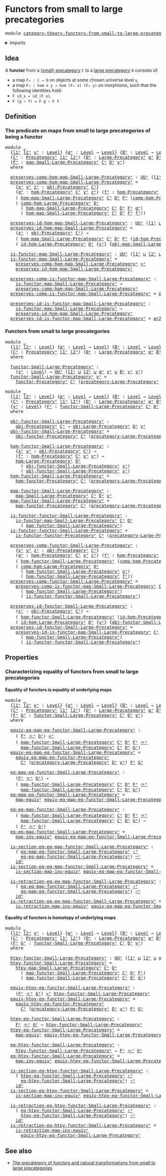 # Functors from small to large precategories

<pre class="Agda"><a id="55" class="Keyword">module</a> <a id="62" href="category-theory.functors-from-small-to-large-precategories%25E1%25B5%2589.html" class="Module">category-theory.functors-from-small-to-large-precategoriesᵉ</a> <a id="122" class="Keyword">where</a>
</pre>
<details><summary>Imports</summary>

<pre class="Agda"><a id="178" class="Keyword">open</a> <a id="183" class="Keyword">import</a> <a id="190" href="category-theory.functors-precategories%25E1%25B5%2589.html" class="Module">category-theory.functors-precategoriesᵉ</a>
<a id="230" class="Keyword">open</a> <a id="235" class="Keyword">import</a> <a id="242" href="category-theory.large-precategories%25E1%25B5%2589.html" class="Module">category-theory.large-precategoriesᵉ</a>
<a id="279" class="Keyword">open</a> <a id="284" class="Keyword">import</a> <a id="291" href="category-theory.maps-from-small-to-large-precategories%25E1%25B5%2589.html" class="Module">category-theory.maps-from-small-to-large-precategoriesᵉ</a>
<a id="347" class="Keyword">open</a> <a id="352" class="Keyword">import</a> <a id="359" href="category-theory.precategories%25E1%25B5%2589.html" class="Module">category-theory.precategoriesᵉ</a>

<a id="391" class="Keyword">open</a> <a id="396" class="Keyword">import</a> <a id="403" href="foundation.cartesian-product-types%25E1%25B5%2589.html" class="Module">foundation.cartesian-product-typesᵉ</a>
<a id="439" class="Keyword">open</a> <a id="444" class="Keyword">import</a> <a id="451" href="foundation.dependent-pair-types%25E1%25B5%2589.html" class="Module">foundation.dependent-pair-typesᵉ</a>
<a id="484" class="Keyword">open</a> <a id="489" class="Keyword">import</a> <a id="496" href="foundation.equivalences%25E1%25B5%2589.html" class="Module">foundation.equivalencesᵉ</a>
<a id="521" class="Keyword">open</a> <a id="526" class="Keyword">import</a> <a id="533" href="foundation.function-types%25E1%25B5%2589.html" class="Module">foundation.function-typesᵉ</a>
<a id="560" class="Keyword">open</a> <a id="565" class="Keyword">import</a> <a id="572" href="foundation.homotopies%25E1%25B5%2589.html" class="Module">foundation.homotopiesᵉ</a>
<a id="595" class="Keyword">open</a> <a id="600" class="Keyword">import</a> <a id="607" href="foundation.identity-types%25E1%25B5%2589.html" class="Module">foundation.identity-typesᵉ</a>
<a id="634" class="Keyword">open</a> <a id="639" class="Keyword">import</a> <a id="646" href="foundation.universe-levels%25E1%25B5%2589.html" class="Module">foundation.universe-levelsᵉ</a>
</pre>
</details>

## Idea

A **functor** from a [(small) precategory](category-theory.precategories.md) `C`
to a [large precategory](category-theory.large-precategories.md) `D` consists
of:

- a map `F₀ : C → D` on objects at some chosen universe level `γ`,
- a map `F₁ : hom x y → hom (F₀ x) (F₀ y)` on morphisms, such that the following
  identities hold:
- `F id_x = id_(F x)`,
- `F (g ∘ f) = F g ∘ F f`.

## Definition

### The predicate on maps from small to large precategories of being a functor

<pre class="Agda"><a id="1185" class="Keyword">module</a> <a id="1192" href="category-theory.functors-from-small-to-large-precategories%25E1%25B5%2589.html#1192" class="Module">_</a>
  <a id="1196" class="Symbol">{</a><a id="1197" href="category-theory.functors-from-small-to-large-precategories%25E1%25B5%2589.html#1197" class="Bound">l1ᵉ</a> <a id="1201" href="category-theory.functors-from-small-to-large-precategories%25E1%25B5%2589.html#1201" class="Bound">l2ᵉ</a> <a id="1205" href="category-theory.functors-from-small-to-large-precategories%25E1%25B5%2589.html#1205" class="Bound">γᵉ</a> <a id="1208" class="Symbol">:</a> <a id="1210" href="Agda.Primitive.html#742" class="Postulate">Level</a><a id="1215" class="Symbol">}</a> <a id="1217" class="Symbol">{</a><a id="1218" href="category-theory.functors-from-small-to-large-precategories%25E1%25B5%2589.html#1218" class="Bound">αᵉ</a> <a id="1221" class="Symbol">:</a> <a id="1223" href="Agda.Primitive.html#742" class="Postulate">Level</a> <a id="1229" class="Symbol">→</a> <a id="1231" href="Agda.Primitive.html#742" class="Postulate">Level</a><a id="1236" class="Symbol">}</a> <a id="1238" class="Symbol">{</a><a id="1239" href="category-theory.functors-from-small-to-large-precategories%25E1%25B5%2589.html#1239" class="Bound">βᵉ</a> <a id="1242" class="Symbol">:</a> <a id="1244" href="Agda.Primitive.html#742" class="Postulate">Level</a> <a id="1250" class="Symbol">→</a> <a id="1252" href="Agda.Primitive.html#742" class="Postulate">Level</a> <a id="1258" class="Symbol">→</a> <a id="1260" href="Agda.Primitive.html#742" class="Postulate">Level</a><a id="1265" class="Symbol">}</a>
  <a id="1269" class="Symbol">(</a><a id="1270" href="category-theory.functors-from-small-to-large-precategories%25E1%25B5%2589.html#1270" class="Bound">Cᵉ</a> <a id="1273" class="Symbol">:</a> <a id="1275" href="category-theory.precategories%25E1%25B5%2589.html#3370" class="Function">Precategoryᵉ</a> <a id="1288" href="category-theory.functors-from-small-to-large-precategories%25E1%25B5%2589.html#1197" class="Bound">l1ᵉ</a> <a id="1292" href="category-theory.functors-from-small-to-large-precategories%25E1%25B5%2589.html#1201" class="Bound">l2ᵉ</a><a id="1295" class="Symbol">)</a> <a id="1297" class="Symbol">(</a><a id="1298" href="category-theory.functors-from-small-to-large-precategories%25E1%25B5%2589.html#1298" class="Bound">Dᵉ</a> <a id="1301" class="Symbol">:</a> <a id="1303" href="category-theory.large-precategories%25E1%25B5%2589.html#839" class="Record">Large-Precategoryᵉ</a> <a id="1322" href="category-theory.functors-from-small-to-large-precategories%25E1%25B5%2589.html#1218" class="Bound">αᵉ</a> <a id="1325" href="category-theory.functors-from-small-to-large-precategories%25E1%25B5%2589.html#1239" class="Bound">βᵉ</a><a id="1327" class="Symbol">)</a>
  <a id="1331" class="Symbol">(</a><a id="1332" href="category-theory.functors-from-small-to-large-precategories%25E1%25B5%2589.html#1332" class="Bound">Fᵉ</a> <a id="1335" class="Symbol">:</a> <a id="1337" href="category-theory.maps-from-small-to-large-precategories%25E1%25B5%2589.html#958" class="Function">map-Small-Large-Precategoryᵉ</a> <a id="1366" href="category-theory.functors-from-small-to-large-precategories%25E1%25B5%2589.html#1270" class="Bound">Cᵉ</a> <a id="1369" href="category-theory.functors-from-small-to-large-precategories%25E1%25B5%2589.html#1298" class="Bound">Dᵉ</a> <a id="1372" href="category-theory.functors-from-small-to-large-precategories%25E1%25B5%2589.html#1205" class="Bound">γᵉ</a><a id="1374" class="Symbol">)</a>
  <a id="1378" class="Keyword">where</a>

  <a id="1387" href="category-theory.functors-from-small-to-large-precategories%25E1%25B5%2589.html#1387" class="Function">preserves-comp-hom-map-Small-Large-Precategoryᵉ</a> <a id="1435" class="Symbol">:</a> <a id="1437" href="Agda.Primitive.html#429" class="Primitive">UUᵉ</a> <a id="1441" class="Symbol">(</a><a id="1442" href="category-theory.functors-from-small-to-large-precategories%25E1%25B5%2589.html#1197" class="Bound">l1ᵉ</a> <a id="1446" href="Agda.Primitive.html#961" class="Primitive Operator">⊔</a> <a id="1448" href="category-theory.functors-from-small-to-large-precategories%25E1%25B5%2589.html#1201" class="Bound">l2ᵉ</a> <a id="1452" href="Agda.Primitive.html#961" class="Primitive Operator">⊔</a> <a id="1454" href="category-theory.functors-from-small-to-large-precategories%25E1%25B5%2589.html#1239" class="Bound">βᵉ</a> <a id="1457" href="category-theory.functors-from-small-to-large-precategories%25E1%25B5%2589.html#1205" class="Bound">γᵉ</a> <a id="1460" href="category-theory.functors-from-small-to-large-precategories%25E1%25B5%2589.html#1205" class="Bound">γᵉ</a><a id="1462" class="Symbol">)</a>
  <a id="1466" href="category-theory.functors-from-small-to-large-precategories%25E1%25B5%2589.html#1387" class="Function">preserves-comp-hom-map-Small-Large-Precategoryᵉ</a> <a id="1514" class="Symbol">=</a>
    <a id="1520" class="Symbol">{</a><a id="1521" href="category-theory.functors-from-small-to-large-precategories%25E1%25B5%2589.html#1521" class="Bound">xᵉ</a> <a id="1524" href="category-theory.functors-from-small-to-large-precategories%25E1%25B5%2589.html#1524" class="Bound">yᵉ</a> <a id="1527" href="category-theory.functors-from-small-to-large-precategories%25E1%25B5%2589.html#1527" class="Bound">zᵉ</a> <a id="1530" class="Symbol">:</a> <a id="1532" href="category-theory.precategories%25E1%25B5%2589.html#4836" class="Function">obj-Precategoryᵉ</a> <a id="1549" href="category-theory.functors-from-small-to-large-precategories%25E1%25B5%2589.html#1270" class="Bound">Cᵉ</a><a id="1551" class="Symbol">}</a>
    <a id="1557" class="Symbol">(</a><a id="1558" href="category-theory.functors-from-small-to-large-precategories%25E1%25B5%2589.html#1558" class="Bound">gᵉ</a> <a id="1561" class="Symbol">:</a> <a id="1563" href="category-theory.precategories%25E1%25B5%2589.html#4999" class="Function">hom-Precategoryᵉ</a> <a id="1580" href="category-theory.functors-from-small-to-large-precategories%25E1%25B5%2589.html#1270" class="Bound">Cᵉ</a> <a id="1583" href="category-theory.functors-from-small-to-large-precategories%25E1%25B5%2589.html#1524" class="Bound">yᵉ</a> <a id="1586" href="category-theory.functors-from-small-to-large-precategories%25E1%25B5%2589.html#1527" class="Bound">zᵉ</a><a id="1588" class="Symbol">)</a> <a id="1590" class="Symbol">(</a><a id="1591" href="category-theory.functors-from-small-to-large-precategories%25E1%25B5%2589.html#1591" class="Bound">fᵉ</a> <a id="1594" class="Symbol">:</a> <a id="1596" href="category-theory.precategories%25E1%25B5%2589.html#4999" class="Function">hom-Precategoryᵉ</a> <a id="1613" href="category-theory.functors-from-small-to-large-precategories%25E1%25B5%2589.html#1270" class="Bound">Cᵉ</a> <a id="1616" href="category-theory.functors-from-small-to-large-precategories%25E1%25B5%2589.html#1521" class="Bound">xᵉ</a> <a id="1619" href="category-theory.functors-from-small-to-large-precategories%25E1%25B5%2589.html#1524" class="Bound">yᵉ</a><a id="1621" class="Symbol">)</a> <a id="1623" class="Symbol">→</a>
    <a id="1629" class="Symbol">(</a> <a id="1631" href="category-theory.maps-from-small-to-large-precategories%25E1%25B5%2589.html#1396" class="Function">hom-map-Small-Large-Precategoryᵉ</a> <a id="1664" href="category-theory.functors-from-small-to-large-precategories%25E1%25B5%2589.html#1270" class="Bound">Cᵉ</a> <a id="1667" href="category-theory.functors-from-small-to-large-precategories%25E1%25B5%2589.html#1298" class="Bound">Dᵉ</a> <a id="1670" href="category-theory.functors-from-small-to-large-precategories%25E1%25B5%2589.html#1332" class="Bound">Fᵉ</a> <a id="1673" class="Symbol">(</a><a id="1674" href="category-theory.precategories%25E1%25B5%2589.html#5502" class="Function">comp-hom-Precategoryᵉ</a> <a id="1696" href="category-theory.functors-from-small-to-large-precategories%25E1%25B5%2589.html#1270" class="Bound">Cᵉ</a> <a id="1699" href="category-theory.functors-from-small-to-large-precategories%25E1%25B5%2589.html#1558" class="Bound">gᵉ</a> <a id="1702" href="category-theory.functors-from-small-to-large-precategories%25E1%25B5%2589.html#1591" class="Bound">fᵉ</a><a id="1704" class="Symbol">))</a> <a id="1707" href="foundation-core.identity-types%25E1%25B5%2589.html#2730" class="Function Operator">＝ᵉ</a>
    <a id="1714" class="Symbol">(</a> <a id="1716" href="category-theory.large-precategories%25E1%25B5%2589.html#1650" class="Field">comp-hom-Large-Precategoryᵉ</a> <a id="1744" href="category-theory.functors-from-small-to-large-precategories%25E1%25B5%2589.html#1298" class="Bound">Dᵉ</a>
      <a id="1753" class="Symbol">(</a> <a id="1755" href="category-theory.maps-from-small-to-large-precategories%25E1%25B5%2589.html#1396" class="Function">hom-map-Small-Large-Precategoryᵉ</a> <a id="1788" href="category-theory.functors-from-small-to-large-precategories%25E1%25B5%2589.html#1270" class="Bound">Cᵉ</a> <a id="1791" href="category-theory.functors-from-small-to-large-precategories%25E1%25B5%2589.html#1298" class="Bound">Dᵉ</a> <a id="1794" href="category-theory.functors-from-small-to-large-precategories%25E1%25B5%2589.html#1332" class="Bound">Fᵉ</a> <a id="1797" href="category-theory.functors-from-small-to-large-precategories%25E1%25B5%2589.html#1558" class="Bound">gᵉ</a><a id="1799" class="Symbol">)</a>
      <a id="1807" class="Symbol">(</a> <a id="1809" href="category-theory.maps-from-small-to-large-precategories%25E1%25B5%2589.html#1396" class="Function">hom-map-Small-Large-Precategoryᵉ</a> <a id="1842" href="category-theory.functors-from-small-to-large-precategories%25E1%25B5%2589.html#1270" class="Bound">Cᵉ</a> <a id="1845" href="category-theory.functors-from-small-to-large-precategories%25E1%25B5%2589.html#1298" class="Bound">Dᵉ</a> <a id="1848" href="category-theory.functors-from-small-to-large-precategories%25E1%25B5%2589.html#1332" class="Bound">Fᵉ</a> <a id="1851" href="category-theory.functors-from-small-to-large-precategories%25E1%25B5%2589.html#1591" class="Bound">fᵉ</a><a id="1853" class="Symbol">))</a>

  <a id="1859" href="category-theory.functors-from-small-to-large-precategories%25E1%25B5%2589.html#1859" class="Function">preserves-id-hom-map-Small-Large-Precategoryᵉ</a> <a id="1905" class="Symbol">:</a> <a id="1907" href="Agda.Primitive.html#429" class="Primitive">UUᵉ</a> <a id="1911" class="Symbol">(</a><a id="1912" href="category-theory.functors-from-small-to-large-precategories%25E1%25B5%2589.html#1197" class="Bound">l1ᵉ</a> <a id="1916" href="Agda.Primitive.html#961" class="Primitive Operator">⊔</a> <a id="1918" href="category-theory.functors-from-small-to-large-precategories%25E1%25B5%2589.html#1239" class="Bound">βᵉ</a> <a id="1921" href="category-theory.functors-from-small-to-large-precategories%25E1%25B5%2589.html#1205" class="Bound">γᵉ</a> <a id="1924" href="category-theory.functors-from-small-to-large-precategories%25E1%25B5%2589.html#1205" class="Bound">γᵉ</a><a id="1926" class="Symbol">)</a>
  <a id="1930" href="category-theory.functors-from-small-to-large-precategories%25E1%25B5%2589.html#1859" class="Function">preserves-id-hom-map-Small-Large-Precategoryᵉ</a> <a id="1976" class="Symbol">=</a>
    <a id="1982" class="Symbol">(</a><a id="1983" href="category-theory.functors-from-small-to-large-precategories%25E1%25B5%2589.html#1983" class="Bound">xᵉ</a> <a id="1986" class="Symbol">:</a> <a id="1988" href="category-theory.precategories%25E1%25B5%2589.html#4836" class="Function">obj-Precategoryᵉ</a> <a id="2005" href="category-theory.functors-from-small-to-large-precategories%25E1%25B5%2589.html#1270" class="Bound">Cᵉ</a><a id="2007" class="Symbol">)</a> <a id="2009" class="Symbol">→</a>
    <a id="2015" class="Symbol">(</a> <a id="2017" href="category-theory.maps-from-small-to-large-precategories%25E1%25B5%2589.html#1396" class="Function">hom-map-Small-Large-Precategoryᵉ</a> <a id="2050" href="category-theory.functors-from-small-to-large-precategories%25E1%25B5%2589.html#1270" class="Bound">Cᵉ</a> <a id="2053" href="category-theory.functors-from-small-to-large-precategories%25E1%25B5%2589.html#1298" class="Bound">Dᵉ</a> <a id="2056" href="category-theory.functors-from-small-to-large-precategories%25E1%25B5%2589.html#1332" class="Bound">Fᵉ</a> <a id="2059" class="Symbol">(</a><a id="2060" href="category-theory.precategories%25E1%25B5%2589.html#7302" class="Function">id-hom-Precategoryᵉ</a> <a id="2080" href="category-theory.functors-from-small-to-large-precategories%25E1%25B5%2589.html#1270" class="Bound">Cᵉ</a> <a id="2083" class="Symbol">{</a><a id="2084" href="category-theory.functors-from-small-to-large-precategories%25E1%25B5%2589.html#1983" class="Bound">xᵉ</a><a id="2086" class="Symbol">}))</a> <a id="2090" href="foundation-core.identity-types%25E1%25B5%2589.html#2730" class="Function Operator">＝ᵉ</a>
    <a id="2097" class="Symbol">(</a> <a id="2099" href="category-theory.large-precategories%25E1%25B5%2589.html#1944" class="Field">id-hom-Large-Precategoryᵉ</a> <a id="2125" href="category-theory.functors-from-small-to-large-precategories%25E1%25B5%2589.html#1298" class="Bound">Dᵉ</a> <a id="2128" class="Symbol">{</a><a id="2129" href="category-theory.functors-from-small-to-large-precategories%25E1%25B5%2589.html#1205" class="Bound">γᵉ</a><a id="2131" class="Symbol">}</a> <a id="2133" class="Symbol">{</a><a id="2134" href="category-theory.maps-from-small-to-large-precategories%25E1%25B5%2589.html#1141" class="Function">obj-map-Small-Large-Precategoryᵉ</a> <a id="2167" href="category-theory.functors-from-small-to-large-precategories%25E1%25B5%2589.html#1270" class="Bound">Cᵉ</a> <a id="2170" href="category-theory.functors-from-small-to-large-precategories%25E1%25B5%2589.html#1298" class="Bound">Dᵉ</a> <a id="2173" href="category-theory.functors-from-small-to-large-precategories%25E1%25B5%2589.html#1332" class="Bound">Fᵉ</a> <a id="2176" href="category-theory.functors-from-small-to-large-precategories%25E1%25B5%2589.html#1983" class="Bound">xᵉ</a><a id="2178" class="Symbol">})</a>

  <a id="2184" href="category-theory.functors-from-small-to-large-precategories%25E1%25B5%2589.html#2184" class="Function">is-functor-map-Small-Large-Precategoryᵉ</a> <a id="2224" class="Symbol">:</a> <a id="2226" href="Agda.Primitive.html#429" class="Primitive">UUᵉ</a> <a id="2230" class="Symbol">(</a><a id="2231" href="category-theory.functors-from-small-to-large-precategories%25E1%25B5%2589.html#1197" class="Bound">l1ᵉ</a> <a id="2235" href="Agda.Primitive.html#961" class="Primitive Operator">⊔</a> <a id="2237" href="category-theory.functors-from-small-to-large-precategories%25E1%25B5%2589.html#1201" class="Bound">l2ᵉ</a> <a id="2241" href="Agda.Primitive.html#961" class="Primitive Operator">⊔</a> <a id="2243" href="category-theory.functors-from-small-to-large-precategories%25E1%25B5%2589.html#1239" class="Bound">βᵉ</a> <a id="2246" href="category-theory.functors-from-small-to-large-precategories%25E1%25B5%2589.html#1205" class="Bound">γᵉ</a> <a id="2249" href="category-theory.functors-from-small-to-large-precategories%25E1%25B5%2589.html#1205" class="Bound">γᵉ</a><a id="2251" class="Symbol">)</a>
  <a id="2255" href="category-theory.functors-from-small-to-large-precategories%25E1%25B5%2589.html#2184" class="Function">is-functor-map-Small-Large-Precategoryᵉ</a> <a id="2295" class="Symbol">=</a>
    <a id="2301" href="category-theory.functors-from-small-to-large-precategories%25E1%25B5%2589.html#1387" class="Function">preserves-comp-hom-map-Small-Large-Precategoryᵉ</a> <a id="2349" href="foundation-core.cartesian-product-types%25E1%25B5%2589.html#623" class="Function Operator">×ᵉ</a>
    <a id="2356" href="category-theory.functors-from-small-to-large-precategories%25E1%25B5%2589.html#1859" class="Function">preserves-id-hom-map-Small-Large-Precategoryᵉ</a>

  <a id="2405" href="category-theory.functors-from-small-to-large-precategories%25E1%25B5%2589.html#2405" class="Function">preserves-comp-is-functor-map-Small-Large-Precategoryᵉ</a> <a id="2460" class="Symbol">:</a>
    <a id="2466" href="category-theory.functors-from-small-to-large-precategories%25E1%25B5%2589.html#2184" class="Function">is-functor-map-Small-Large-Precategoryᵉ</a> <a id="2506" class="Symbol">→</a>
    <a id="2512" href="category-theory.functors-from-small-to-large-precategories%25E1%25B5%2589.html#1387" class="Function">preserves-comp-hom-map-Small-Large-Precategoryᵉ</a>
  <a id="2562" href="category-theory.functors-from-small-to-large-precategories%25E1%25B5%2589.html#2405" class="Function">preserves-comp-is-functor-map-Small-Large-Precategoryᵉ</a> <a id="2617" class="Symbol">=</a> <a id="2619" href="foundation.dependent-pair-types%25E1%25B5%2589.html#697" class="Field">pr1ᵉ</a>

  <a id="2627" href="category-theory.functors-from-small-to-large-precategories%25E1%25B5%2589.html#2627" class="Function">preserves-id-is-functor-map-Small-Large-Precategoryᵉ</a> <a id="2680" class="Symbol">:</a>
    <a id="2686" href="category-theory.functors-from-small-to-large-precategories%25E1%25B5%2589.html#2184" class="Function">is-functor-map-Small-Large-Precategoryᵉ</a> <a id="2726" class="Symbol">→</a>
    <a id="2732" href="category-theory.functors-from-small-to-large-precategories%25E1%25B5%2589.html#1859" class="Function">preserves-id-hom-map-Small-Large-Precategoryᵉ</a>
  <a id="2780" href="category-theory.functors-from-small-to-large-precategories%25E1%25B5%2589.html#2627" class="Function">preserves-id-is-functor-map-Small-Large-Precategoryᵉ</a> <a id="2833" class="Symbol">=</a> <a id="2835" href="foundation.dependent-pair-types%25E1%25B5%2589.html#711" class="Field">pr2ᵉ</a>
</pre>
### Functors from small to large precategories

<pre class="Agda"><a id="2901" class="Keyword">module</a> <a id="2908" href="category-theory.functors-from-small-to-large-precategories%25E1%25B5%2589.html#2908" class="Module">_</a>
  <a id="2912" class="Symbol">{</a><a id="2913" href="category-theory.functors-from-small-to-large-precategories%25E1%25B5%2589.html#2913" class="Bound">l1ᵉ</a> <a id="2917" href="category-theory.functors-from-small-to-large-precategories%25E1%25B5%2589.html#2917" class="Bound">l2ᵉ</a> <a id="2921" class="Symbol">:</a> <a id="2923" href="Agda.Primitive.html#742" class="Postulate">Level</a><a id="2928" class="Symbol">}</a> <a id="2930" class="Symbol">{</a><a id="2931" href="category-theory.functors-from-small-to-large-precategories%25E1%25B5%2589.html#2931" class="Bound">αᵉ</a> <a id="2934" class="Symbol">:</a> <a id="2936" href="Agda.Primitive.html#742" class="Postulate">Level</a> <a id="2942" class="Symbol">→</a> <a id="2944" href="Agda.Primitive.html#742" class="Postulate">Level</a><a id="2949" class="Symbol">}</a> <a id="2951" class="Symbol">{</a><a id="2952" href="category-theory.functors-from-small-to-large-precategories%25E1%25B5%2589.html#2952" class="Bound">βᵉ</a> <a id="2955" class="Symbol">:</a> <a id="2957" href="Agda.Primitive.html#742" class="Postulate">Level</a> <a id="2963" class="Symbol">→</a> <a id="2965" href="Agda.Primitive.html#742" class="Postulate">Level</a> <a id="2971" class="Symbol">→</a> <a id="2973" href="Agda.Primitive.html#742" class="Postulate">Level</a><a id="2978" class="Symbol">}</a>
  <a id="2982" class="Symbol">(</a><a id="2983" href="category-theory.functors-from-small-to-large-precategories%25E1%25B5%2589.html#2983" class="Bound">Cᵉ</a> <a id="2986" class="Symbol">:</a> <a id="2988" href="category-theory.precategories%25E1%25B5%2589.html#3370" class="Function">Precategoryᵉ</a> <a id="3001" href="category-theory.functors-from-small-to-large-precategories%25E1%25B5%2589.html#2913" class="Bound">l1ᵉ</a> <a id="3005" href="category-theory.functors-from-small-to-large-precategories%25E1%25B5%2589.html#2917" class="Bound">l2ᵉ</a><a id="3008" class="Symbol">)</a> <a id="3010" class="Symbol">(</a><a id="3011" href="category-theory.functors-from-small-to-large-precategories%25E1%25B5%2589.html#3011" class="Bound">Dᵉ</a> <a id="3014" class="Symbol">:</a> <a id="3016" href="category-theory.large-precategories%25E1%25B5%2589.html#839" class="Record">Large-Precategoryᵉ</a> <a id="3035" href="category-theory.functors-from-small-to-large-precategories%25E1%25B5%2589.html#2931" class="Bound">αᵉ</a> <a id="3038" href="category-theory.functors-from-small-to-large-precategories%25E1%25B5%2589.html#2952" class="Bound">βᵉ</a><a id="3040" class="Symbol">)</a>
  <a id="3044" class="Keyword">where</a>

  <a id="3053" href="category-theory.functors-from-small-to-large-precategories%25E1%25B5%2589.html#3053" class="Function">functor-Small-Large-Precategoryᵉ</a> <a id="3086" class="Symbol">:</a>
    <a id="3092" class="Symbol">(</a><a id="3093" href="category-theory.functors-from-small-to-large-precategories%25E1%25B5%2589.html#3093" class="Bound">γᵉ</a> <a id="3096" class="Symbol">:</a> <a id="3098" href="Agda.Primitive.html#742" class="Postulate">Level</a><a id="3103" class="Symbol">)</a> <a id="3105" class="Symbol">→</a> <a id="3107" href="Agda.Primitive.html#429" class="Primitive">UUᵉ</a> <a id="3111" class="Symbol">(</a><a id="3112" href="category-theory.functors-from-small-to-large-precategories%25E1%25B5%2589.html#2913" class="Bound">l1ᵉ</a> <a id="3116" href="Agda.Primitive.html#961" class="Primitive Operator">⊔</a> <a id="3118" href="category-theory.functors-from-small-to-large-precategories%25E1%25B5%2589.html#2917" class="Bound">l2ᵉ</a> <a id="3122" href="Agda.Primitive.html#961" class="Primitive Operator">⊔</a> <a id="3124" href="category-theory.functors-from-small-to-large-precategories%25E1%25B5%2589.html#2931" class="Bound">αᵉ</a> <a id="3127" href="category-theory.functors-from-small-to-large-precategories%25E1%25B5%2589.html#3093" class="Bound">γᵉ</a> <a id="3130" href="Agda.Primitive.html#961" class="Primitive Operator">⊔</a> <a id="3132" href="category-theory.functors-from-small-to-large-precategories%25E1%25B5%2589.html#2952" class="Bound">βᵉ</a> <a id="3135" href="category-theory.functors-from-small-to-large-precategories%25E1%25B5%2589.html#3093" class="Bound">γᵉ</a> <a id="3138" href="category-theory.functors-from-small-to-large-precategories%25E1%25B5%2589.html#3093" class="Bound">γᵉ</a><a id="3140" class="Symbol">)</a>
  <a id="3144" href="category-theory.functors-from-small-to-large-precategories%25E1%25B5%2589.html#3053" class="Function">functor-Small-Large-Precategoryᵉ</a> <a id="3177" href="category-theory.functors-from-small-to-large-precategories%25E1%25B5%2589.html#3177" class="Bound">γᵉ</a> <a id="3180" class="Symbol">=</a>
    <a id="3186" href="category-theory.functors-precategories%25E1%25B5%2589.html#3980" class="Function">functor-Precategoryᵉ</a> <a id="3207" href="category-theory.functors-from-small-to-large-precategories%25E1%25B5%2589.html#2983" class="Bound">Cᵉ</a> <a id="3210" class="Symbol">(</a><a id="3211" href="category-theory.large-precategories%25E1%25B5%2589.html#6597" class="Function">precategory-Large-Precategoryᵉ</a> <a id="3242" href="category-theory.functors-from-small-to-large-precategories%25E1%25B5%2589.html#3011" class="Bound">Dᵉ</a> <a id="3245" href="category-theory.functors-from-small-to-large-precategories%25E1%25B5%2589.html#3177" class="Bound">γᵉ</a><a id="3247" class="Symbol">)</a>

<a id="3250" class="Keyword">module</a> <a id="3257" href="category-theory.functors-from-small-to-large-precategories%25E1%25B5%2589.html#3257" class="Module">_</a>
  <a id="3261" class="Symbol">{</a><a id="3262" href="category-theory.functors-from-small-to-large-precategories%25E1%25B5%2589.html#3262" class="Bound">l1ᵉ</a> <a id="3266" href="category-theory.functors-from-small-to-large-precategories%25E1%25B5%2589.html#3266" class="Bound">l2ᵉ</a> <a id="3270" class="Symbol">:</a> <a id="3272" href="Agda.Primitive.html#742" class="Postulate">Level</a><a id="3277" class="Symbol">}</a> <a id="3279" class="Symbol">{</a><a id="3280" href="category-theory.functors-from-small-to-large-precategories%25E1%25B5%2589.html#3280" class="Bound">αᵉ</a> <a id="3283" class="Symbol">:</a> <a id="3285" href="Agda.Primitive.html#742" class="Postulate">Level</a> <a id="3291" class="Symbol">→</a> <a id="3293" href="Agda.Primitive.html#742" class="Postulate">Level</a><a id="3298" class="Symbol">}</a> <a id="3300" class="Symbol">{</a><a id="3301" href="category-theory.functors-from-small-to-large-precategories%25E1%25B5%2589.html#3301" class="Bound">βᵉ</a> <a id="3304" class="Symbol">:</a> <a id="3306" href="Agda.Primitive.html#742" class="Postulate">Level</a> <a id="3312" class="Symbol">→</a> <a id="3314" href="Agda.Primitive.html#742" class="Postulate">Level</a> <a id="3320" class="Symbol">→</a> <a id="3322" href="Agda.Primitive.html#742" class="Postulate">Level</a><a id="3327" class="Symbol">}</a>
  <a id="3331" class="Symbol">(</a><a id="3332" href="category-theory.functors-from-small-to-large-precategories%25E1%25B5%2589.html#3332" class="Bound">Cᵉ</a> <a id="3335" class="Symbol">:</a> <a id="3337" href="category-theory.precategories%25E1%25B5%2589.html#3370" class="Function">Precategoryᵉ</a> <a id="3350" href="category-theory.functors-from-small-to-large-precategories%25E1%25B5%2589.html#3262" class="Bound">l1ᵉ</a> <a id="3354" href="category-theory.functors-from-small-to-large-precategories%25E1%25B5%2589.html#3266" class="Bound">l2ᵉ</a><a id="3357" class="Symbol">)</a> <a id="3359" class="Symbol">(</a><a id="3360" href="category-theory.functors-from-small-to-large-precategories%25E1%25B5%2589.html#3360" class="Bound">Dᵉ</a> <a id="3363" class="Symbol">:</a> <a id="3365" href="category-theory.large-precategories%25E1%25B5%2589.html#839" class="Record">Large-Precategoryᵉ</a> <a id="3384" href="category-theory.functors-from-small-to-large-precategories%25E1%25B5%2589.html#3280" class="Bound">αᵉ</a> <a id="3387" href="category-theory.functors-from-small-to-large-precategories%25E1%25B5%2589.html#3301" class="Bound">βᵉ</a><a id="3389" class="Symbol">)</a>
  <a id="3393" class="Symbol">{</a><a id="3394" href="category-theory.functors-from-small-to-large-precategories%25E1%25B5%2589.html#3394" class="Bound">γᵉ</a> <a id="3397" class="Symbol">:</a> <a id="3399" href="Agda.Primitive.html#742" class="Postulate">Level</a><a id="3404" class="Symbol">}</a> <a id="3406" class="Symbol">(</a><a id="3407" href="category-theory.functors-from-small-to-large-precategories%25E1%25B5%2589.html#3407" class="Bound">Fᵉ</a> <a id="3410" class="Symbol">:</a> <a id="3412" href="category-theory.functors-from-small-to-large-precategories%25E1%25B5%2589.html#3053" class="Function">functor-Small-Large-Precategoryᵉ</a> <a id="3445" href="category-theory.functors-from-small-to-large-precategories%25E1%25B5%2589.html#3332" class="Bound">Cᵉ</a> <a id="3448" href="category-theory.functors-from-small-to-large-precategories%25E1%25B5%2589.html#3360" class="Bound">Dᵉ</a> <a id="3451" href="category-theory.functors-from-small-to-large-precategories%25E1%25B5%2589.html#3394" class="Bound">γᵉ</a><a id="3453" class="Symbol">)</a>
  <a id="3457" class="Keyword">where</a>

  <a id="3466" href="category-theory.functors-from-small-to-large-precategories%25E1%25B5%2589.html#3466" class="Function">obj-functor-Small-Large-Precategoryᵉ</a> <a id="3503" class="Symbol">:</a>
    <a id="3509" href="category-theory.precategories%25E1%25B5%2589.html#4836" class="Function">obj-Precategoryᵉ</a> <a id="3526" href="category-theory.functors-from-small-to-large-precategories%25E1%25B5%2589.html#3332" class="Bound">Cᵉ</a> <a id="3529" class="Symbol">→</a> <a id="3531" href="category-theory.large-precategories%25E1%25B5%2589.html#934" class="Field">obj-Large-Precategoryᵉ</a> <a id="3554" href="category-theory.functors-from-small-to-large-precategories%25E1%25B5%2589.html#3360" class="Bound">Dᵉ</a> <a id="3557" href="category-theory.functors-from-small-to-large-precategories%25E1%25B5%2589.html#3394" class="Bound">γᵉ</a>
  <a id="3562" href="category-theory.functors-from-small-to-large-precategories%25E1%25B5%2589.html#3466" class="Function">obj-functor-Small-Large-Precategoryᵉ</a> <a id="3599" class="Symbol">=</a>
    <a id="3605" href="category-theory.functors-precategories%25E1%25B5%2589.html#4337" class="Function">obj-functor-Precategoryᵉ</a> <a id="3630" href="category-theory.functors-from-small-to-large-precategories%25E1%25B5%2589.html#3332" class="Bound">Cᵉ</a> <a id="3633" class="Symbol">(</a><a id="3634" href="category-theory.large-precategories%25E1%25B5%2589.html#6597" class="Function">precategory-Large-Precategoryᵉ</a> <a id="3665" href="category-theory.functors-from-small-to-large-precategories%25E1%25B5%2589.html#3360" class="Bound">Dᵉ</a> <a id="3668" href="category-theory.functors-from-small-to-large-precategories%25E1%25B5%2589.html#3394" class="Bound">γᵉ</a><a id="3670" class="Symbol">)</a> <a id="3672" href="category-theory.functors-from-small-to-large-precategories%25E1%25B5%2589.html#3407" class="Bound">Fᵉ</a>

  <a id="3678" href="category-theory.functors-from-small-to-large-precategories%25E1%25B5%2589.html#3678" class="Function">hom-functor-Small-Large-Precategoryᵉ</a> <a id="3715" class="Symbol">:</a>
    <a id="3721" class="Symbol">{</a><a id="3722" href="category-theory.functors-from-small-to-large-precategories%25E1%25B5%2589.html#3722" class="Bound">xᵉ</a> <a id="3725" href="category-theory.functors-from-small-to-large-precategories%25E1%25B5%2589.html#3725" class="Bound">yᵉ</a> <a id="3728" class="Symbol">:</a> <a id="3730" href="category-theory.precategories%25E1%25B5%2589.html#4836" class="Function">obj-Precategoryᵉ</a> <a id="3747" href="category-theory.functors-from-small-to-large-precategories%25E1%25B5%2589.html#3332" class="Bound">Cᵉ</a><a id="3749" class="Symbol">}</a> <a id="3751" class="Symbol">→</a>
    <a id="3757" class="Symbol">(</a><a id="3758" href="category-theory.functors-from-small-to-large-precategories%25E1%25B5%2589.html#3758" class="Bound">fᵉ</a> <a id="3761" class="Symbol">:</a> <a id="3763" href="category-theory.precategories%25E1%25B5%2589.html#4999" class="Function">hom-Precategoryᵉ</a> <a id="3780" href="category-theory.functors-from-small-to-large-precategories%25E1%25B5%2589.html#3332" class="Bound">Cᵉ</a> <a id="3783" href="category-theory.functors-from-small-to-large-precategories%25E1%25B5%2589.html#3722" class="Bound">xᵉ</a> <a id="3786" href="category-theory.functors-from-small-to-large-precategories%25E1%25B5%2589.html#3725" class="Bound">yᵉ</a><a id="3788" class="Symbol">)</a> <a id="3790" class="Symbol">→</a>
    <a id="3796" href="category-theory.large-precategories%25E1%25B5%2589.html#1149" class="Function">hom-Large-Precategoryᵉ</a> <a id="3819" href="category-theory.functors-from-small-to-large-precategories%25E1%25B5%2589.html#3360" class="Bound">Dᵉ</a>
      <a id="3828" class="Symbol">(</a> <a id="3830" href="category-theory.functors-from-small-to-large-precategories%25E1%25B5%2589.html#3466" class="Function">obj-functor-Small-Large-Precategoryᵉ</a> <a id="3867" href="category-theory.functors-from-small-to-large-precategories%25E1%25B5%2589.html#3722" class="Bound">xᵉ</a><a id="3869" class="Symbol">)</a>
      <a id="3877" class="Symbol">(</a> <a id="3879" href="category-theory.functors-from-small-to-large-precategories%25E1%25B5%2589.html#3466" class="Function">obj-functor-Small-Large-Precategoryᵉ</a> <a id="3916" href="category-theory.functors-from-small-to-large-precategories%25E1%25B5%2589.html#3725" class="Bound">yᵉ</a><a id="3918" class="Symbol">)</a>
  <a id="3922" href="category-theory.functors-from-small-to-large-precategories%25E1%25B5%2589.html#3678" class="Function">hom-functor-Small-Large-Precategoryᵉ</a> <a id="3959" class="Symbol">=</a>
    <a id="3965" href="category-theory.functors-precategories%25E1%25B5%2589.html#4470" class="Function">hom-functor-Precategoryᵉ</a> <a id="3990" href="category-theory.functors-from-small-to-large-precategories%25E1%25B5%2589.html#3332" class="Bound">Cᵉ</a> <a id="3993" class="Symbol">(</a><a id="3994" href="category-theory.large-precategories%25E1%25B5%2589.html#6597" class="Function">precategory-Large-Precategoryᵉ</a> <a id="4025" href="category-theory.functors-from-small-to-large-precategories%25E1%25B5%2589.html#3360" class="Bound">Dᵉ</a> <a id="4028" href="category-theory.functors-from-small-to-large-precategories%25E1%25B5%2589.html#3394" class="Bound">γᵉ</a><a id="4030" class="Symbol">)</a> <a id="4032" href="category-theory.functors-from-small-to-large-precategories%25E1%25B5%2589.html#3407" class="Bound">Fᵉ</a>

  <a id="4038" href="category-theory.functors-from-small-to-large-precategories%25E1%25B5%2589.html#4038" class="Function">map-functor-Small-Large-Precategoryᵉ</a> <a id="4075" class="Symbol">:</a>
    <a id="4081" href="category-theory.maps-from-small-to-large-precategories%25E1%25B5%2589.html#958" class="Function">map-Small-Large-Precategoryᵉ</a> <a id="4110" href="category-theory.functors-from-small-to-large-precategories%25E1%25B5%2589.html#3332" class="Bound">Cᵉ</a> <a id="4113" href="category-theory.functors-from-small-to-large-precategories%25E1%25B5%2589.html#3360" class="Bound">Dᵉ</a> <a id="4116" href="category-theory.functors-from-small-to-large-precategories%25E1%25B5%2589.html#3394" class="Bound">γᵉ</a>
  <a id="4121" href="category-theory.functors-from-small-to-large-precategories%25E1%25B5%2589.html#4038" class="Function">map-functor-Small-Large-Precategoryᵉ</a> <a id="4158" class="Symbol">=</a>
    <a id="4164" href="category-theory.functors-precategories%25E1%25B5%2589.html#4760" class="Function">map-functor-Precategoryᵉ</a> <a id="4189" href="category-theory.functors-from-small-to-large-precategories%25E1%25B5%2589.html#3332" class="Bound">Cᵉ</a> <a id="4192" class="Symbol">(</a><a id="4193" href="category-theory.large-precategories%25E1%25B5%2589.html#6597" class="Function">precategory-Large-Precategoryᵉ</a> <a id="4224" href="category-theory.functors-from-small-to-large-precategories%25E1%25B5%2589.html#3360" class="Bound">Dᵉ</a> <a id="4227" href="category-theory.functors-from-small-to-large-precategories%25E1%25B5%2589.html#3394" class="Bound">γᵉ</a><a id="4229" class="Symbol">)</a> <a id="4231" href="category-theory.functors-from-small-to-large-precategories%25E1%25B5%2589.html#3407" class="Bound">Fᵉ</a>

  <a id="4237" href="category-theory.functors-from-small-to-large-precategories%25E1%25B5%2589.html#4237" class="Function">is-functor-functor-Small-Large-Precategoryᵉ</a> <a id="4281" class="Symbol">:</a>
    <a id="4287" href="category-theory.functors-from-small-to-large-precategories%25E1%25B5%2589.html#2184" class="Function">is-functor-map-Small-Large-Precategoryᵉ</a> <a id="4327" href="category-theory.functors-from-small-to-large-precategories%25E1%25B5%2589.html#3332" class="Bound">Cᵉ</a> <a id="4330" href="category-theory.functors-from-small-to-large-precategories%25E1%25B5%2589.html#3360" class="Bound">Dᵉ</a>
      <a id="4339" class="Symbol">(</a> <a id="4341" href="category-theory.functors-from-small-to-large-precategories%25E1%25B5%2589.html#4038" class="Function">map-functor-Small-Large-Precategoryᵉ</a><a id="4377" class="Symbol">)</a>
  <a id="4381" href="category-theory.functors-from-small-to-large-precategories%25E1%25B5%2589.html#4237" class="Function">is-functor-functor-Small-Large-Precategoryᵉ</a> <a id="4425" class="Symbol">=</a>
    <a id="4431" href="category-theory.functors-precategories%25E1%25B5%2589.html#4970" class="Function">is-functor-functor-Precategoryᵉ</a> <a id="4463" href="category-theory.functors-from-small-to-large-precategories%25E1%25B5%2589.html#3332" class="Bound">Cᵉ</a> <a id="4466" class="Symbol">(</a><a id="4467" href="category-theory.large-precategories%25E1%25B5%2589.html#6597" class="Function">precategory-Large-Precategoryᵉ</a> <a id="4498" href="category-theory.functors-from-small-to-large-precategories%25E1%25B5%2589.html#3360" class="Bound">Dᵉ</a> <a id="4501" href="category-theory.functors-from-small-to-large-precategories%25E1%25B5%2589.html#3394" class="Bound">γᵉ</a><a id="4503" class="Symbol">)</a> <a id="4505" href="category-theory.functors-from-small-to-large-precategories%25E1%25B5%2589.html#3407" class="Bound">Fᵉ</a>

  <a id="4511" href="category-theory.functors-from-small-to-large-precategories%25E1%25B5%2589.html#4511" class="Function">preserves-comp-functor-Small-Large-Precategoryᵉ</a> <a id="4559" class="Symbol">:</a>
    <a id="4565" class="Symbol">{</a><a id="4566" href="category-theory.functors-from-small-to-large-precategories%25E1%25B5%2589.html#4566" class="Bound">xᵉ</a> <a id="4569" href="category-theory.functors-from-small-to-large-precategories%25E1%25B5%2589.html#4569" class="Bound">yᵉ</a> <a id="4572" href="category-theory.functors-from-small-to-large-precategories%25E1%25B5%2589.html#4572" class="Bound">zᵉ</a> <a id="4575" class="Symbol">:</a> <a id="4577" href="category-theory.precategories%25E1%25B5%2589.html#4836" class="Function">obj-Precategoryᵉ</a> <a id="4594" href="category-theory.functors-from-small-to-large-precategories%25E1%25B5%2589.html#3332" class="Bound">Cᵉ</a><a id="4596" class="Symbol">}</a>
    <a id="4602" class="Symbol">(</a><a id="4603" href="category-theory.functors-from-small-to-large-precategories%25E1%25B5%2589.html#4603" class="Bound">gᵉ</a> <a id="4606" class="Symbol">:</a> <a id="4608" href="category-theory.precategories%25E1%25B5%2589.html#4999" class="Function">hom-Precategoryᵉ</a> <a id="4625" href="category-theory.functors-from-small-to-large-precategories%25E1%25B5%2589.html#3332" class="Bound">Cᵉ</a> <a id="4628" href="category-theory.functors-from-small-to-large-precategories%25E1%25B5%2589.html#4569" class="Bound">yᵉ</a> <a id="4631" href="category-theory.functors-from-small-to-large-precategories%25E1%25B5%2589.html#4572" class="Bound">zᵉ</a><a id="4633" class="Symbol">)</a> <a id="4635" class="Symbol">(</a><a id="4636" href="category-theory.functors-from-small-to-large-precategories%25E1%25B5%2589.html#4636" class="Bound">fᵉ</a> <a id="4639" class="Symbol">:</a> <a id="4641" href="category-theory.precategories%25E1%25B5%2589.html#4999" class="Function">hom-Precategoryᵉ</a> <a id="4658" href="category-theory.functors-from-small-to-large-precategories%25E1%25B5%2589.html#3332" class="Bound">Cᵉ</a> <a id="4661" href="category-theory.functors-from-small-to-large-precategories%25E1%25B5%2589.html#4566" class="Bound">xᵉ</a> <a id="4664" href="category-theory.functors-from-small-to-large-precategories%25E1%25B5%2589.html#4569" class="Bound">yᵉ</a><a id="4666" class="Symbol">)</a> <a id="4668" class="Symbol">→</a>
    <a id="4674" class="Symbol">(</a> <a id="4676" href="category-theory.functors-from-small-to-large-precategories%25E1%25B5%2589.html#3678" class="Function">hom-functor-Small-Large-Precategoryᵉ</a> <a id="4713" class="Symbol">(</a><a id="4714" href="category-theory.precategories%25E1%25B5%2589.html#5502" class="Function">comp-hom-Precategoryᵉ</a> <a id="4736" href="category-theory.functors-from-small-to-large-precategories%25E1%25B5%2589.html#3332" class="Bound">Cᵉ</a> <a id="4739" href="category-theory.functors-from-small-to-large-precategories%25E1%25B5%2589.html#4603" class="Bound">gᵉ</a> <a id="4742" href="category-theory.functors-from-small-to-large-precategories%25E1%25B5%2589.html#4636" class="Bound">fᵉ</a><a id="4744" class="Symbol">))</a> <a id="4747" href="foundation-core.identity-types%25E1%25B5%2589.html#2730" class="Function Operator">＝ᵉ</a>
    <a id="4754" class="Symbol">(</a> <a id="4756" href="category-theory.large-precategories%25E1%25B5%2589.html#1650" class="Field">comp-hom-Large-Precategoryᵉ</a> <a id="4784" href="category-theory.functors-from-small-to-large-precategories%25E1%25B5%2589.html#3360" class="Bound">Dᵉ</a>
      <a id="4793" class="Symbol">(</a> <a id="4795" href="category-theory.functors-from-small-to-large-precategories%25E1%25B5%2589.html#3678" class="Function">hom-functor-Small-Large-Precategoryᵉ</a> <a id="4832" href="category-theory.functors-from-small-to-large-precategories%25E1%25B5%2589.html#4603" class="Bound">gᵉ</a><a id="4834" class="Symbol">)</a>
      <a id="4842" class="Symbol">(</a> <a id="4844" href="category-theory.functors-from-small-to-large-precategories%25E1%25B5%2589.html#3678" class="Function">hom-functor-Small-Large-Precategoryᵉ</a> <a id="4881" href="category-theory.functors-from-small-to-large-precategories%25E1%25B5%2589.html#4636" class="Bound">fᵉ</a><a id="4883" class="Symbol">))</a>
  <a id="4888" href="category-theory.functors-from-small-to-large-precategories%25E1%25B5%2589.html#4511" class="Function">preserves-comp-functor-Small-Large-Precategoryᵉ</a> <a id="4936" class="Symbol">=</a>
    <a id="4942" href="category-theory.functors-from-small-to-large-precategories%25E1%25B5%2589.html#2405" class="Function">preserves-comp-is-functor-map-Small-Large-Precategoryᵉ</a> <a id="4997" href="category-theory.functors-from-small-to-large-precategories%25E1%25B5%2589.html#3332" class="Bound">Cᵉ</a> <a id="5000" href="category-theory.functors-from-small-to-large-precategories%25E1%25B5%2589.html#3360" class="Bound">Dᵉ</a>
      <a id="5009" class="Symbol">(</a> <a id="5011" href="category-theory.functors-from-small-to-large-precategories%25E1%25B5%2589.html#4038" class="Function">map-functor-Small-Large-Precategoryᵉ</a><a id="5047" class="Symbol">)</a>
      <a id="5055" class="Symbol">(</a> <a id="5057" href="category-theory.functors-from-small-to-large-precategories%25E1%25B5%2589.html#4237" class="Function">is-functor-functor-Small-Large-Precategoryᵉ</a><a id="5100" class="Symbol">)</a>

  <a id="5105" href="category-theory.functors-from-small-to-large-precategories%25E1%25B5%2589.html#5105" class="Function">preserves-id-functor-Small-Large-Precategoryᵉ</a> <a id="5151" class="Symbol">:</a>
    <a id="5157" class="Symbol">(</a><a id="5158" href="category-theory.functors-from-small-to-large-precategories%25E1%25B5%2589.html#5158" class="Bound">xᵉ</a> <a id="5161" class="Symbol">:</a> <a id="5163" href="category-theory.precategories%25E1%25B5%2589.html#4836" class="Function">obj-Precategoryᵉ</a> <a id="5180" href="category-theory.functors-from-small-to-large-precategories%25E1%25B5%2589.html#3332" class="Bound">Cᵉ</a><a id="5182" class="Symbol">)</a> <a id="5184" class="Symbol">→</a>
    <a id="5190" class="Symbol">(</a> <a id="5192" href="category-theory.functors-from-small-to-large-precategories%25E1%25B5%2589.html#3678" class="Function">hom-functor-Small-Large-Precategoryᵉ</a> <a id="5229" class="Symbol">(</a><a id="5230" href="category-theory.precategories%25E1%25B5%2589.html#7302" class="Function">id-hom-Precategoryᵉ</a> <a id="5250" href="category-theory.functors-from-small-to-large-precategories%25E1%25B5%2589.html#3332" class="Bound">Cᵉ</a> <a id="5253" class="Symbol">{</a><a id="5254" href="category-theory.functors-from-small-to-large-precategories%25E1%25B5%2589.html#5158" class="Bound">xᵉ</a><a id="5256" class="Symbol">}))</a> <a id="5260" href="foundation-core.identity-types%25E1%25B5%2589.html#2730" class="Function Operator">＝ᵉ</a>
    <a id="5267" class="Symbol">(</a> <a id="5269" href="category-theory.large-precategories%25E1%25B5%2589.html#1944" class="Field">id-hom-Large-Precategoryᵉ</a> <a id="5295" href="category-theory.functors-from-small-to-large-precategories%25E1%25B5%2589.html#3360" class="Bound">Dᵉ</a> <a id="5298" class="Symbol">{</a><a id="5299" href="category-theory.functors-from-small-to-large-precategories%25E1%25B5%2589.html#3394" class="Bound">γᵉ</a><a id="5301" class="Symbol">}</a> <a id="5303" class="Symbol">{</a><a id="5304" href="category-theory.functors-from-small-to-large-precategories%25E1%25B5%2589.html#3466" class="Function">obj-functor-Small-Large-Precategoryᵉ</a> <a id="5341" href="category-theory.functors-from-small-to-large-precategories%25E1%25B5%2589.html#5158" class="Bound">xᵉ</a><a id="5343" class="Symbol">})</a>
  <a id="5348" href="category-theory.functors-from-small-to-large-precategories%25E1%25B5%2589.html#5105" class="Function">preserves-id-functor-Small-Large-Precategoryᵉ</a> <a id="5394" class="Symbol">=</a>
    <a id="5400" href="category-theory.functors-from-small-to-large-precategories%25E1%25B5%2589.html#2627" class="Function">preserves-id-is-functor-map-Small-Large-Precategoryᵉ</a> <a id="5453" href="category-theory.functors-from-small-to-large-precategories%25E1%25B5%2589.html#3332" class="Bound">Cᵉ</a> <a id="5456" href="category-theory.functors-from-small-to-large-precategories%25E1%25B5%2589.html#3360" class="Bound">Dᵉ</a>
      <a id="5465" class="Symbol">(</a> <a id="5467" href="category-theory.functors-from-small-to-large-precategories%25E1%25B5%2589.html#4038" class="Function">map-functor-Small-Large-Precategoryᵉ</a><a id="5503" class="Symbol">)</a>
      <a id="5511" class="Symbol">(</a> <a id="5513" href="category-theory.functors-from-small-to-large-precategories%25E1%25B5%2589.html#4237" class="Function">is-functor-functor-Small-Large-Precategoryᵉ</a><a id="5556" class="Symbol">)</a>
</pre>
## Properties

### Characterizing equality of functors from small to large precategories

#### Equality of functors is equality of underlying maps

<pre class="Agda"><a id="5719" class="Keyword">module</a> <a id="5726" href="category-theory.functors-from-small-to-large-precategories%25E1%25B5%2589.html#5726" class="Module">_</a>
  <a id="5730" class="Symbol">{</a><a id="5731" href="category-theory.functors-from-small-to-large-precategories%25E1%25B5%2589.html#5731" class="Bound">l1ᵉ</a> <a id="5735" href="category-theory.functors-from-small-to-large-precategories%25E1%25B5%2589.html#5735" class="Bound">l2ᵉ</a> <a id="5739" href="category-theory.functors-from-small-to-large-precategories%25E1%25B5%2589.html#5739" class="Bound">γᵉ</a> <a id="5742" class="Symbol">:</a> <a id="5744" href="Agda.Primitive.html#742" class="Postulate">Level</a><a id="5749" class="Symbol">}</a> <a id="5751" class="Symbol">{</a><a id="5752" href="category-theory.functors-from-small-to-large-precategories%25E1%25B5%2589.html#5752" class="Bound">αᵉ</a> <a id="5755" class="Symbol">:</a> <a id="5757" href="Agda.Primitive.html#742" class="Postulate">Level</a> <a id="5763" class="Symbol">→</a> <a id="5765" href="Agda.Primitive.html#742" class="Postulate">Level</a><a id="5770" class="Symbol">}</a> <a id="5772" class="Symbol">{</a><a id="5773" href="category-theory.functors-from-small-to-large-precategories%25E1%25B5%2589.html#5773" class="Bound">βᵉ</a> <a id="5776" class="Symbol">:</a> <a id="5778" href="Agda.Primitive.html#742" class="Postulate">Level</a> <a id="5784" class="Symbol">→</a> <a id="5786" href="Agda.Primitive.html#742" class="Postulate">Level</a> <a id="5792" class="Symbol">→</a> <a id="5794" href="Agda.Primitive.html#742" class="Postulate">Level</a><a id="5799" class="Symbol">}</a>
  <a id="5803" class="Symbol">(</a><a id="5804" href="category-theory.functors-from-small-to-large-precategories%25E1%25B5%2589.html#5804" class="Bound">Cᵉ</a> <a id="5807" class="Symbol">:</a> <a id="5809" href="category-theory.precategories%25E1%25B5%2589.html#3370" class="Function">Precategoryᵉ</a> <a id="5822" href="category-theory.functors-from-small-to-large-precategories%25E1%25B5%2589.html#5731" class="Bound">l1ᵉ</a> <a id="5826" href="category-theory.functors-from-small-to-large-precategories%25E1%25B5%2589.html#5735" class="Bound">l2ᵉ</a><a id="5829" class="Symbol">)</a> <a id="5831" class="Symbol">(</a><a id="5832" href="category-theory.functors-from-small-to-large-precategories%25E1%25B5%2589.html#5832" class="Bound">Dᵉ</a> <a id="5835" class="Symbol">:</a> <a id="5837" href="category-theory.large-precategories%25E1%25B5%2589.html#839" class="Record">Large-Precategoryᵉ</a> <a id="5856" href="category-theory.functors-from-small-to-large-precategories%25E1%25B5%2589.html#5752" class="Bound">αᵉ</a> <a id="5859" href="category-theory.functors-from-small-to-large-precategories%25E1%25B5%2589.html#5773" class="Bound">βᵉ</a><a id="5861" class="Symbol">)</a>
  <a id="5865" class="Symbol">(</a><a id="5866" href="category-theory.functors-from-small-to-large-precategories%25E1%25B5%2589.html#5866" class="Bound">Fᵉ</a> <a id="5869" href="category-theory.functors-from-small-to-large-precategories%25E1%25B5%2589.html#5869" class="Bound">Gᵉ</a> <a id="5872" class="Symbol">:</a> <a id="5874" href="category-theory.functors-from-small-to-large-precategories%25E1%25B5%2589.html#3053" class="Function">functor-Small-Large-Precategoryᵉ</a> <a id="5907" href="category-theory.functors-from-small-to-large-precategories%25E1%25B5%2589.html#5804" class="Bound">Cᵉ</a> <a id="5910" href="category-theory.functors-from-small-to-large-precategories%25E1%25B5%2589.html#5832" class="Bound">Dᵉ</a> <a id="5913" href="category-theory.functors-from-small-to-large-precategories%25E1%25B5%2589.html#5739" class="Bound">γᵉ</a><a id="5915" class="Symbol">)</a>
  <a id="5919" class="Keyword">where</a>

  <a id="5928" href="category-theory.functors-from-small-to-large-precategories%25E1%25B5%2589.html#5928" class="Function">equiv-eq-map-eq-functor-Small-Large-Precategoryᵉ</a> <a id="5977" class="Symbol">:</a>
    <a id="5983" class="Symbol">(</a> <a id="5985" href="category-theory.functors-from-small-to-large-precategories%25E1%25B5%2589.html#5866" class="Bound">Fᵉ</a> <a id="5988" href="foundation-core.identity-types%25E1%25B5%2589.html#2730" class="Function Operator">＝ᵉ</a> <a id="5991" href="category-theory.functors-from-small-to-large-precategories%25E1%25B5%2589.html#5869" class="Bound">Gᵉ</a><a id="5993" class="Symbol">)</a> <a id="5995" href="foundation-core.equivalences%25E1%25B5%2589.html#2662" class="Function Operator">≃ᵉ</a>
    <a id="6002" class="Symbol">(</a> <a id="6004" href="category-theory.functors-from-small-to-large-precategories%25E1%25B5%2589.html#4038" class="Function">map-functor-Small-Large-Precategoryᵉ</a> <a id="6041" href="category-theory.functors-from-small-to-large-precategories%25E1%25B5%2589.html#5804" class="Bound">Cᵉ</a> <a id="6044" href="category-theory.functors-from-small-to-large-precategories%25E1%25B5%2589.html#5832" class="Bound">Dᵉ</a> <a id="6047" href="category-theory.functors-from-small-to-large-precategories%25E1%25B5%2589.html#5866" class="Bound">Fᵉ</a> <a id="6050" href="foundation-core.identity-types%25E1%25B5%2589.html#2730" class="Function Operator">＝ᵉ</a>
      <a id="6059" href="category-theory.functors-from-small-to-large-precategories%25E1%25B5%2589.html#4038" class="Function">map-functor-Small-Large-Precategoryᵉ</a> <a id="6096" href="category-theory.functors-from-small-to-large-precategories%25E1%25B5%2589.html#5804" class="Bound">Cᵉ</a> <a id="6099" href="category-theory.functors-from-small-to-large-precategories%25E1%25B5%2589.html#5832" class="Bound">Dᵉ</a> <a id="6102" href="category-theory.functors-from-small-to-large-precategories%25E1%25B5%2589.html#5869" class="Bound">Gᵉ</a><a id="6104" class="Symbol">)</a>
  <a id="6108" href="category-theory.functors-from-small-to-large-precategories%25E1%25B5%2589.html#5928" class="Function">equiv-eq-map-eq-functor-Small-Large-Precategoryᵉ</a> <a id="6157" class="Symbol">=</a>
    <a id="6163" href="category-theory.functors-precategories%25E1%25B5%2589.html#9438" class="Function">equiv-eq-map-eq-functor-Precategoryᵉ</a>
      <a id="6206" href="category-theory.functors-from-small-to-large-precategories%25E1%25B5%2589.html#5804" class="Bound">Cᵉ</a> <a id="6209" class="Symbol">(</a><a id="6210" href="category-theory.large-precategories%25E1%25B5%2589.html#6597" class="Function">precategory-Large-Precategoryᵉ</a> <a id="6241" href="category-theory.functors-from-small-to-large-precategories%25E1%25B5%2589.html#5832" class="Bound">Dᵉ</a> <a id="6244" href="category-theory.functors-from-small-to-large-precategories%25E1%25B5%2589.html#5739" class="Bound">γᵉ</a><a id="6246" class="Symbol">)</a> <a id="6248" href="category-theory.functors-from-small-to-large-precategories%25E1%25B5%2589.html#5866" class="Bound">Fᵉ</a> <a id="6251" href="category-theory.functors-from-small-to-large-precategories%25E1%25B5%2589.html#5869" class="Bound">Gᵉ</a>

  <a id="6257" href="category-theory.functors-from-small-to-large-precategories%25E1%25B5%2589.html#6257" class="Function">eq-map-eq-functor-Small-Large-Precategoryᵉ</a> <a id="6300" class="Symbol">:</a>
    <a id="6306" class="Symbol">(</a><a id="6307" href="category-theory.functors-from-small-to-large-precategories%25E1%25B5%2589.html#5866" class="Bound">Fᵉ</a> <a id="6310" href="foundation-core.identity-types%25E1%25B5%2589.html#2730" class="Function Operator">＝ᵉ</a> <a id="6313" href="category-theory.functors-from-small-to-large-precategories%25E1%25B5%2589.html#5869" class="Bound">Gᵉ</a><a id="6315" class="Symbol">)</a> <a id="6317" class="Symbol">→</a>
    <a id="6323" class="Symbol">(</a> <a id="6325" href="category-theory.functors-from-small-to-large-precategories%25E1%25B5%2589.html#4038" class="Function">map-functor-Small-Large-Precategoryᵉ</a> <a id="6362" href="category-theory.functors-from-small-to-large-precategories%25E1%25B5%2589.html#5804" class="Bound">Cᵉ</a> <a id="6365" href="category-theory.functors-from-small-to-large-precategories%25E1%25B5%2589.html#5832" class="Bound">Dᵉ</a> <a id="6368" href="category-theory.functors-from-small-to-large-precategories%25E1%25B5%2589.html#5866" class="Bound">Fᵉ</a> <a id="6371" href="foundation-core.identity-types%25E1%25B5%2589.html#2730" class="Function Operator">＝ᵉ</a>
      <a id="6380" href="category-theory.functors-from-small-to-large-precategories%25E1%25B5%2589.html#4038" class="Function">map-functor-Small-Large-Precategoryᵉ</a> <a id="6417" href="category-theory.functors-from-small-to-large-precategories%25E1%25B5%2589.html#5804" class="Bound">Cᵉ</a> <a id="6420" href="category-theory.functors-from-small-to-large-precategories%25E1%25B5%2589.html#5832" class="Bound">Dᵉ</a> <a id="6423" href="category-theory.functors-from-small-to-large-precategories%25E1%25B5%2589.html#5869" class="Bound">Gᵉ</a><a id="6425" class="Symbol">)</a>
  <a id="6429" href="category-theory.functors-from-small-to-large-precategories%25E1%25B5%2589.html#6257" class="Function">eq-map-eq-functor-Small-Large-Precategoryᵉ</a> <a id="6472" class="Symbol">=</a>
    <a id="6478" href="foundation-core.equivalences%25E1%25B5%2589.html#2892" class="Function">map-equivᵉ</a> <a id="6489" href="category-theory.functors-from-small-to-large-precategories%25E1%25B5%2589.html#5928" class="Function">equiv-eq-map-eq-functor-Small-Large-Precategoryᵉ</a>

  <a id="6541" href="category-theory.functors-from-small-to-large-precategories%25E1%25B5%2589.html#6541" class="Function">eq-eq-map-functor-Small-Large-Precategoryᵉ</a> <a id="6584" class="Symbol">:</a>
    <a id="6590" class="Symbol">(</a> <a id="6592" href="category-theory.functors-from-small-to-large-precategories%25E1%25B5%2589.html#4038" class="Function">map-functor-Small-Large-Precategoryᵉ</a> <a id="6629" href="category-theory.functors-from-small-to-large-precategories%25E1%25B5%2589.html#5804" class="Bound">Cᵉ</a> <a id="6632" href="category-theory.functors-from-small-to-large-precategories%25E1%25B5%2589.html#5832" class="Bound">Dᵉ</a> <a id="6635" href="category-theory.functors-from-small-to-large-precategories%25E1%25B5%2589.html#5866" class="Bound">Fᵉ</a> <a id="6638" href="foundation-core.identity-types%25E1%25B5%2589.html#2730" class="Function Operator">＝ᵉ</a>
      <a id="6647" href="category-theory.functors-from-small-to-large-precategories%25E1%25B5%2589.html#4038" class="Function">map-functor-Small-Large-Precategoryᵉ</a> <a id="6684" href="category-theory.functors-from-small-to-large-precategories%25E1%25B5%2589.html#5804" class="Bound">Cᵉ</a> <a id="6687" href="category-theory.functors-from-small-to-large-precategories%25E1%25B5%2589.html#5832" class="Bound">Dᵉ</a> <a id="6690" href="category-theory.functors-from-small-to-large-precategories%25E1%25B5%2589.html#5869" class="Bound">Gᵉ</a><a id="6692" class="Symbol">)</a> <a id="6694" class="Symbol">→</a>
    <a id="6700" class="Symbol">(</a> <a id="6702" href="category-theory.functors-from-small-to-large-precategories%25E1%25B5%2589.html#5866" class="Bound">Fᵉ</a> <a id="6705" href="foundation-core.identity-types%25E1%25B5%2589.html#2730" class="Function Operator">＝ᵉ</a> <a id="6708" href="category-theory.functors-from-small-to-large-precategories%25E1%25B5%2589.html#5869" class="Bound">Gᵉ</a><a id="6710" class="Symbol">)</a>
  <a id="6714" href="category-theory.functors-from-small-to-large-precategories%25E1%25B5%2589.html#6541" class="Function">eq-eq-map-functor-Small-Large-Precategoryᵉ</a> <a id="6757" class="Symbol">=</a>
    <a id="6763" href="foundation-core.equivalences%25E1%25B5%2589.html#8521" class="Function">map-inv-equivᵉ</a> <a id="6778" href="category-theory.functors-from-small-to-large-precategories%25E1%25B5%2589.html#5928" class="Function">equiv-eq-map-eq-functor-Small-Large-Precategoryᵉ</a>

  <a id="6830" href="category-theory.functors-from-small-to-large-precategories%25E1%25B5%2589.html#6830" class="Function">is-section-eq-eq-map-functor-Small-Large-Precategoryᵉ</a> <a id="6884" class="Symbol">:</a>
    <a id="6890" class="Symbol">(</a> <a id="6892" href="category-theory.functors-from-small-to-large-precategories%25E1%25B5%2589.html#6257" class="Function">eq-map-eq-functor-Small-Large-Precategoryᵉ</a> <a id="6935" href="foundation-core.function-types%25E1%25B5%2589.html#476" class="Function Operator">∘ᵉ</a>
      <a id="6944" href="category-theory.functors-from-small-to-large-precategories%25E1%25B5%2589.html#6541" class="Function">eq-eq-map-functor-Small-Large-Precategoryᵉ</a><a id="6986" class="Symbol">)</a> <a id="6988" href="foundation-core.homotopies%25E1%25B5%2589.html#2800" class="Function Operator">~ᵉ</a>
    <a id="6995" href="foundation-core.function-types%25E1%25B5%2589.html#309" class="Function">idᵉ</a>
  <a id="7001" href="category-theory.functors-from-small-to-large-precategories%25E1%25B5%2589.html#6830" class="Function">is-section-eq-eq-map-functor-Small-Large-Precategoryᵉ</a> <a id="7055" class="Symbol">=</a>
    <a id="7061" href="foundation-core.equivalences%25E1%25B5%2589.html#8611" class="Function">is-section-map-inv-equivᵉ</a> <a id="7087" href="category-theory.functors-from-small-to-large-precategories%25E1%25B5%2589.html#5928" class="Function">equiv-eq-map-eq-functor-Small-Large-Precategoryᵉ</a>

  <a id="7139" href="category-theory.functors-from-small-to-large-precategories%25E1%25B5%2589.html#7139" class="Function">is-retraction-eq-eq-map-functor-Small-Large-Precategoryᵉ</a> <a id="7196" class="Symbol">:</a>
    <a id="7202" class="Symbol">(</a> <a id="7204" href="category-theory.functors-from-small-to-large-precategories%25E1%25B5%2589.html#6541" class="Function">eq-eq-map-functor-Small-Large-Precategoryᵉ</a> <a id="7247" href="foundation-core.function-types%25E1%25B5%2589.html#476" class="Function Operator">∘ᵉ</a>
      <a id="7256" href="category-theory.functors-from-small-to-large-precategories%25E1%25B5%2589.html#6257" class="Function">eq-map-eq-functor-Small-Large-Precategoryᵉ</a><a id="7298" class="Symbol">)</a> <a id="7300" href="foundation-core.homotopies%25E1%25B5%2589.html#2800" class="Function Operator">~ᵉ</a>
    <a id="7307" href="foundation-core.function-types%25E1%25B5%2589.html#309" class="Function">idᵉ</a>
  <a id="7313" href="category-theory.functors-from-small-to-large-precategories%25E1%25B5%2589.html#7139" class="Function">is-retraction-eq-eq-map-functor-Small-Large-Precategoryᵉ</a> <a id="7370" class="Symbol">=</a>
    <a id="7376" href="foundation-core.equivalences%25E1%25B5%2589.html#8769" class="Function">is-retraction-map-inv-equivᵉ</a> <a id="7405" href="category-theory.functors-from-small-to-large-precategories%25E1%25B5%2589.html#5928" class="Function">equiv-eq-map-eq-functor-Small-Large-Precategoryᵉ</a>
</pre>
#### Equality of functors is homotopy of underlying maps

<pre class="Agda"><a id="7525" class="Keyword">module</a> <a id="7532" href="category-theory.functors-from-small-to-large-precategories%25E1%25B5%2589.html#7532" class="Module">_</a>
  <a id="7536" class="Symbol">{</a><a id="7537" href="category-theory.functors-from-small-to-large-precategories%25E1%25B5%2589.html#7537" class="Bound">l1ᵉ</a> <a id="7541" href="category-theory.functors-from-small-to-large-precategories%25E1%25B5%2589.html#7541" class="Bound">l2ᵉ</a> <a id="7545" href="category-theory.functors-from-small-to-large-precategories%25E1%25B5%2589.html#7545" class="Bound">γᵉ</a> <a id="7548" class="Symbol">:</a> <a id="7550" href="Agda.Primitive.html#742" class="Postulate">Level</a><a id="7555" class="Symbol">}</a> <a id="7557" class="Symbol">{</a><a id="7558" href="category-theory.functors-from-small-to-large-precategories%25E1%25B5%2589.html#7558" class="Bound">αᵉ</a> <a id="7561" class="Symbol">:</a> <a id="7563" href="Agda.Primitive.html#742" class="Postulate">Level</a> <a id="7569" class="Symbol">→</a> <a id="7571" href="Agda.Primitive.html#742" class="Postulate">Level</a><a id="7576" class="Symbol">}</a> <a id="7578" class="Symbol">{</a><a id="7579" href="category-theory.functors-from-small-to-large-precategories%25E1%25B5%2589.html#7579" class="Bound">βᵉ</a> <a id="7582" class="Symbol">:</a> <a id="7584" href="Agda.Primitive.html#742" class="Postulate">Level</a> <a id="7590" class="Symbol">→</a> <a id="7592" href="Agda.Primitive.html#742" class="Postulate">Level</a> <a id="7598" class="Symbol">→</a> <a id="7600" href="Agda.Primitive.html#742" class="Postulate">Level</a><a id="7605" class="Symbol">}</a>
  <a id="7609" class="Symbol">(</a><a id="7610" href="category-theory.functors-from-small-to-large-precategories%25E1%25B5%2589.html#7610" class="Bound">Cᵉ</a> <a id="7613" class="Symbol">:</a> <a id="7615" href="category-theory.precategories%25E1%25B5%2589.html#3370" class="Function">Precategoryᵉ</a> <a id="7628" href="category-theory.functors-from-small-to-large-precategories%25E1%25B5%2589.html#7537" class="Bound">l1ᵉ</a> <a id="7632" href="category-theory.functors-from-small-to-large-precategories%25E1%25B5%2589.html#7541" class="Bound">l2ᵉ</a><a id="7635" class="Symbol">)</a> <a id="7637" class="Symbol">(</a><a id="7638" href="category-theory.functors-from-small-to-large-precategories%25E1%25B5%2589.html#7638" class="Bound">Dᵉ</a> <a id="7641" class="Symbol">:</a> <a id="7643" href="category-theory.large-precategories%25E1%25B5%2589.html#839" class="Record">Large-Precategoryᵉ</a> <a id="7662" href="category-theory.functors-from-small-to-large-precategories%25E1%25B5%2589.html#7558" class="Bound">αᵉ</a> <a id="7665" href="category-theory.functors-from-small-to-large-precategories%25E1%25B5%2589.html#7579" class="Bound">βᵉ</a><a id="7667" class="Symbol">)</a>
  <a id="7671" class="Symbol">(</a><a id="7672" href="category-theory.functors-from-small-to-large-precategories%25E1%25B5%2589.html#7672" class="Bound">Fᵉ</a> <a id="7675" href="category-theory.functors-from-small-to-large-precategories%25E1%25B5%2589.html#7675" class="Bound">Gᵉ</a> <a id="7678" class="Symbol">:</a> <a id="7680" href="category-theory.functors-from-small-to-large-precategories%25E1%25B5%2589.html#3053" class="Function">functor-Small-Large-Precategoryᵉ</a> <a id="7713" href="category-theory.functors-from-small-to-large-precategories%25E1%25B5%2589.html#7610" class="Bound">Cᵉ</a> <a id="7716" href="category-theory.functors-from-small-to-large-precategories%25E1%25B5%2589.html#7638" class="Bound">Dᵉ</a> <a id="7719" href="category-theory.functors-from-small-to-large-precategories%25E1%25B5%2589.html#7545" class="Bound">γᵉ</a><a id="7721" class="Symbol">)</a>
  <a id="7725" class="Keyword">where</a>

  <a id="7734" href="category-theory.functors-from-small-to-large-precategories%25E1%25B5%2589.html#7734" class="Function">htpy-functor-Small-Large-Precategoryᵉ</a> <a id="7772" class="Symbol">:</a> <a id="7774" href="Agda.Primitive.html#429" class="Primitive">UUᵉ</a> <a id="7778" class="Symbol">(</a><a id="7779" href="category-theory.functors-from-small-to-large-precategories%25E1%25B5%2589.html#7537" class="Bound">l1ᵉ</a> <a id="7783" href="Agda.Primitive.html#961" class="Primitive Operator">⊔</a> <a id="7785" href="category-theory.functors-from-small-to-large-precategories%25E1%25B5%2589.html#7541" class="Bound">l2ᵉ</a> <a id="7789" href="Agda.Primitive.html#961" class="Primitive Operator">⊔</a> <a id="7791" href="category-theory.functors-from-small-to-large-precategories%25E1%25B5%2589.html#7558" class="Bound">αᵉ</a> <a id="7794" href="category-theory.functors-from-small-to-large-precategories%25E1%25B5%2589.html#7545" class="Bound">γᵉ</a> <a id="7797" href="Agda.Primitive.html#961" class="Primitive Operator">⊔</a> <a id="7799" href="category-theory.functors-from-small-to-large-precategories%25E1%25B5%2589.html#7579" class="Bound">βᵉ</a> <a id="7802" href="category-theory.functors-from-small-to-large-precategories%25E1%25B5%2589.html#7545" class="Bound">γᵉ</a> <a id="7805" href="category-theory.functors-from-small-to-large-precategories%25E1%25B5%2589.html#7545" class="Bound">γᵉ</a><a id="7807" class="Symbol">)</a>
  <a id="7811" href="category-theory.functors-from-small-to-large-precategories%25E1%25B5%2589.html#7734" class="Function">htpy-functor-Small-Large-Precategoryᵉ</a> <a id="7849" class="Symbol">=</a>
    <a id="7855" href="category-theory.maps-from-small-to-large-precategories%25E1%25B5%2589.html#2058" class="Function">htpy-map-Small-Large-Precategoryᵉ</a> <a id="7889" href="category-theory.functors-from-small-to-large-precategories%25E1%25B5%2589.html#7610" class="Bound">Cᵉ</a> <a id="7892" href="category-theory.functors-from-small-to-large-precategories%25E1%25B5%2589.html#7638" class="Bound">Dᵉ</a>
      <a id="7901" class="Symbol">(</a> <a id="7903" href="category-theory.functors-from-small-to-large-precategories%25E1%25B5%2589.html#4038" class="Function">map-functor-Small-Large-Precategoryᵉ</a> <a id="7940" href="category-theory.functors-from-small-to-large-precategories%25E1%25B5%2589.html#7610" class="Bound">Cᵉ</a> <a id="7943" href="category-theory.functors-from-small-to-large-precategories%25E1%25B5%2589.html#7638" class="Bound">Dᵉ</a> <a id="7946" href="category-theory.functors-from-small-to-large-precategories%25E1%25B5%2589.html#7672" class="Bound">Fᵉ</a><a id="7948" class="Symbol">)</a>
      <a id="7956" class="Symbol">(</a> <a id="7958" href="category-theory.functors-from-small-to-large-precategories%25E1%25B5%2589.html#4038" class="Function">map-functor-Small-Large-Precategoryᵉ</a> <a id="7995" href="category-theory.functors-from-small-to-large-precategories%25E1%25B5%2589.html#7610" class="Bound">Cᵉ</a> <a id="7998" href="category-theory.functors-from-small-to-large-precategories%25E1%25B5%2589.html#7638" class="Bound">Dᵉ</a> <a id="8001" href="category-theory.functors-from-small-to-large-precategories%25E1%25B5%2589.html#7675" class="Bound">Gᵉ</a><a id="8003" class="Symbol">)</a>

  <a id="8008" href="category-theory.functors-from-small-to-large-precategories%25E1%25B5%2589.html#8008" class="Function">equiv-htpy-eq-functor-Small-Large-Precategoryᵉ</a> <a id="8055" class="Symbol">:</a>
    <a id="8061" class="Symbol">(</a><a id="8062" href="category-theory.functors-from-small-to-large-precategories%25E1%25B5%2589.html#7672" class="Bound">Fᵉ</a> <a id="8065" href="foundation-core.identity-types%25E1%25B5%2589.html#2730" class="Function Operator">＝ᵉ</a> <a id="8068" href="category-theory.functors-from-small-to-large-precategories%25E1%25B5%2589.html#7675" class="Bound">Gᵉ</a><a id="8070" class="Symbol">)</a> <a id="8072" href="foundation-core.equivalences%25E1%25B5%2589.html#2662" class="Function Operator">≃ᵉ</a> <a id="8075" href="category-theory.functors-from-small-to-large-precategories%25E1%25B5%2589.html#7734" class="Function">htpy-functor-Small-Large-Precategoryᵉ</a>
  <a id="8115" href="category-theory.functors-from-small-to-large-precategories%25E1%25B5%2589.html#8008" class="Function">equiv-htpy-eq-functor-Small-Large-Precategoryᵉ</a> <a id="8162" class="Symbol">=</a>
    <a id="8168" href="category-theory.functors-precategories%25E1%25B5%2589.html#11384" class="Function">equiv-htpy-eq-functor-Precategoryᵉ</a>
      <a id="8209" href="category-theory.functors-from-small-to-large-precategories%25E1%25B5%2589.html#7610" class="Bound">Cᵉ</a> <a id="8212" class="Symbol">(</a><a id="8213" href="category-theory.large-precategories%25E1%25B5%2589.html#6597" class="Function">precategory-Large-Precategoryᵉ</a> <a id="8244" href="category-theory.functors-from-small-to-large-precategories%25E1%25B5%2589.html#7638" class="Bound">Dᵉ</a> <a id="8247" href="category-theory.functors-from-small-to-large-precategories%25E1%25B5%2589.html#7545" class="Bound">γᵉ</a><a id="8249" class="Symbol">)</a> <a id="8251" href="category-theory.functors-from-small-to-large-precategories%25E1%25B5%2589.html#7672" class="Bound">Fᵉ</a> <a id="8254" href="category-theory.functors-from-small-to-large-precategories%25E1%25B5%2589.html#7675" class="Bound">Gᵉ</a>

  <a id="8260" href="category-theory.functors-from-small-to-large-precategories%25E1%25B5%2589.html#8260" class="Function">htpy-eq-functor-Small-Large-Precategoryᵉ</a> <a id="8301" class="Symbol">:</a>
    <a id="8307" href="category-theory.functors-from-small-to-large-precategories%25E1%25B5%2589.html#7672" class="Bound">Fᵉ</a> <a id="8310" href="foundation-core.identity-types%25E1%25B5%2589.html#2730" class="Function Operator">＝ᵉ</a> <a id="8313" href="category-theory.functors-from-small-to-large-precategories%25E1%25B5%2589.html#7675" class="Bound">Gᵉ</a> <a id="8316" class="Symbol">→</a> <a id="8318" href="category-theory.functors-from-small-to-large-precategories%25E1%25B5%2589.html#7734" class="Function">htpy-functor-Small-Large-Precategoryᵉ</a>
  <a id="8358" href="category-theory.functors-from-small-to-large-precategories%25E1%25B5%2589.html#8260" class="Function">htpy-eq-functor-Small-Large-Precategoryᵉ</a> <a id="8399" class="Symbol">=</a>
    <a id="8405" href="foundation-core.equivalences%25E1%25B5%2589.html#2892" class="Function">map-equivᵉ</a> <a id="8416" href="category-theory.functors-from-small-to-large-precategories%25E1%25B5%2589.html#8008" class="Function">equiv-htpy-eq-functor-Small-Large-Precategoryᵉ</a>

  <a id="8466" href="category-theory.functors-from-small-to-large-precategories%25E1%25B5%2589.html#8466" class="Function">eq-htpy-functor-Small-Large-Precategoryᵉ</a> <a id="8507" class="Symbol">:</a>
    <a id="8513" href="category-theory.functors-from-small-to-large-precategories%25E1%25B5%2589.html#7734" class="Function">htpy-functor-Small-Large-Precategoryᵉ</a> <a id="8551" class="Symbol">→</a> <a id="8553" href="category-theory.functors-from-small-to-large-precategories%25E1%25B5%2589.html#7672" class="Bound">Fᵉ</a> <a id="8556" href="foundation-core.identity-types%25E1%25B5%2589.html#2730" class="Function Operator">＝ᵉ</a> <a id="8559" href="category-theory.functors-from-small-to-large-precategories%25E1%25B5%2589.html#7675" class="Bound">Gᵉ</a>
  <a id="8564" href="category-theory.functors-from-small-to-large-precategories%25E1%25B5%2589.html#8466" class="Function">eq-htpy-functor-Small-Large-Precategoryᵉ</a> <a id="8605" class="Symbol">=</a>
    <a id="8611" href="foundation-core.equivalences%25E1%25B5%2589.html#8521" class="Function">map-inv-equivᵉ</a> <a id="8626" href="category-theory.functors-from-small-to-large-precategories%25E1%25B5%2589.html#8008" class="Function">equiv-htpy-eq-functor-Small-Large-Precategoryᵉ</a>

  <a id="8676" href="category-theory.functors-from-small-to-large-precategories%25E1%25B5%2589.html#8676" class="Function">is-section-eq-htpy-functor-Small-Large-Precategoryᵉ</a> <a id="8728" class="Symbol">:</a>
    <a id="8734" class="Symbol">(</a> <a id="8736" href="category-theory.functors-from-small-to-large-precategories%25E1%25B5%2589.html#8260" class="Function">htpy-eq-functor-Small-Large-Precategoryᵉ</a> <a id="8777" href="foundation-core.function-types%25E1%25B5%2589.html#476" class="Function Operator">∘ᵉ</a>
      <a id="8786" href="category-theory.functors-from-small-to-large-precategories%25E1%25B5%2589.html#8466" class="Function">eq-htpy-functor-Small-Large-Precategoryᵉ</a><a id="8826" class="Symbol">)</a> <a id="8828" href="foundation-core.homotopies%25E1%25B5%2589.html#2800" class="Function Operator">~ᵉ</a>
    <a id="8835" href="foundation-core.function-types%25E1%25B5%2589.html#309" class="Function">idᵉ</a>
  <a id="8841" href="category-theory.functors-from-small-to-large-precategories%25E1%25B5%2589.html#8676" class="Function">is-section-eq-htpy-functor-Small-Large-Precategoryᵉ</a> <a id="8893" class="Symbol">=</a>
    <a id="8899" href="foundation-core.equivalences%25E1%25B5%2589.html#8611" class="Function">is-section-map-inv-equivᵉ</a> <a id="8925" href="category-theory.functors-from-small-to-large-precategories%25E1%25B5%2589.html#8008" class="Function">equiv-htpy-eq-functor-Small-Large-Precategoryᵉ</a>

  <a id="8975" href="category-theory.functors-from-small-to-large-precategories%25E1%25B5%2589.html#8975" class="Function">is-retraction-eq-htpy-functor-Small-Large-Precategoryᵉ</a> <a id="9030" class="Symbol">:</a>
    <a id="9036" class="Symbol">(</a> <a id="9038" href="category-theory.functors-from-small-to-large-precategories%25E1%25B5%2589.html#8466" class="Function">eq-htpy-functor-Small-Large-Precategoryᵉ</a> <a id="9079" href="foundation-core.function-types%25E1%25B5%2589.html#476" class="Function Operator">∘ᵉ</a>
      <a id="9088" href="category-theory.functors-from-small-to-large-precategories%25E1%25B5%2589.html#8260" class="Function">htpy-eq-functor-Small-Large-Precategoryᵉ</a><a id="9128" class="Symbol">)</a> <a id="9130" href="foundation-core.homotopies%25E1%25B5%2589.html#2800" class="Function Operator">~ᵉ</a>
    <a id="9137" href="foundation-core.function-types%25E1%25B5%2589.html#309" class="Function">idᵉ</a>
  <a id="9143" href="category-theory.functors-from-small-to-large-precategories%25E1%25B5%2589.html#8975" class="Function">is-retraction-eq-htpy-functor-Small-Large-Precategoryᵉ</a> <a id="9198" class="Symbol">=</a>
    <a id="9204" href="foundation-core.equivalences%25E1%25B5%2589.html#8769" class="Function">is-retraction-map-inv-equivᵉ</a>
      <a id="9239" href="category-theory.functors-from-small-to-large-precategories%25E1%25B5%2589.html#8008" class="Function">equiv-htpy-eq-functor-Small-Large-Precategoryᵉ</a>
</pre>
## See also

- [The precategory of functors and natural transformations from small to large precategories](category-theory.precategory-of-functors-from-small-to-large-precategories.md)